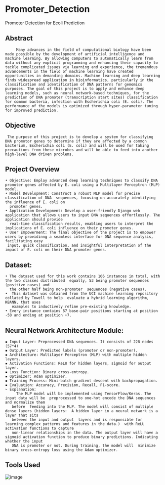 # Promoter_Detection
Promoter Detection for Ecoli Prediction
## Abstract 
         Many advances in the field of computational biology have been made possible by the development of artificial intelligence and machine learning. By allowing computers to automatically learn from data without any explicit programming and enhancing their capacity to tackle complicated issues via learning and experience, the tremendous advancements in the field of machine learning have created opportunities in demanding domains. Machine learning and deep learning finds widespread application in bioinformatics, particularly in the classification and identification of DNA patterns for genomics purposes. The goal of this project is to apply and enhance deep learning models, such as neural network-based techniques, for the prediction of DNA promoter (transcription start sites) classification for common bacteria, infection with Escherichia coli (E. coli). The performance of the models is optimized through hyper-parameter tuning for improved prediction. 

## Objective 
     The purpose of this project is to develop a system for classifying DNA promotor genes to determine if they are affected by a common bacterium, Escherichia coli (E. coli) and will be used for taking precautions from these microbes and will be able to feed into another high-level DNA driven problems.

## Project Overview 
    • Objective: Employ advanced deep learning techniques to classify DNA promoter genes affected by E. coli using a Multilayer Perceptron (MLP) model. 
    • Model Development: Construct a robust MLP model for precise classification of DNA  sequences, focusing on accurately identifying the influence of E. coli on 
      promoter genes. 
    • Application Development: Develop a user-friendly Django web application that allows users to input DNA sequences effortlessly. The application should provide 
      real-time classification results, enabling users to interpret the implications of E. coli influence on their promoter genes. 
    • User Empowerment: The final objective of the project is to empower users by providinng a seamless interface for DNA sequence analysis, facilitating easy 
     input, quick classification, and insightful interpretation of the impact of E. coli on their DNA promoter genes.
## Dataset: 
    • The dataset used for this work contains 106 instances in total, with the two classes distributed  equally, 53 being promoter sequences (positive cases) and 
      the other half being non-promoter  sequences (negative cases).  
    •  This dataset was obtained from the UCI machine learning repository collated by Towell to help  evaluate a hybrid learning algorithm, KBANN, that uses 
       examples to inductively refine pre-existing knowledge.  
    • Every instance contains 57 base-pair positions starting at position -50 and ending at position +7. 
## Neural Network Architecture Module: 
    ▪ Input Layer: Preprocessed DNA sequences. It consists of 228 nodes (57*4) 
    ▪ Output Layer: Predicted labels (promoter or non-promoter). 
    ▪ Architecture: Multilayer Perceptron (MLP) with multiple hidden layers. 
    ▪ Activation Functions: ReLU for hidden layers, sigmoid for output layer. 
    ▪ Loss Function: Binary cross-entropy. 
    ▪ Optimizer: Adam optimizer. 
    ▪ Training Process: Mini-batch gradient descent with backpropagation. 
    ▪ Evaluation: Accuracy, Precision, Recall, F1-score. 
    ➢ Explanation: 
         The MLP model will be implemented using TensorFlow/Keras. The input data will be  preprocessed to one-hot encode the DNA sequences and normalize them 
       before  feeding into the MLP. The model will consist of multiple dense layers (hidden layers:  A hidden layer in a neural network is a layer that sits 
       between the input and output  layers and is responsible for learning complex patterns and features in the data.)  with ReLU activation functions to capture 
       non-linear relationships in the data. The output layer will have a sigmoid activation function to produce binary predictions. Indicating whether the input 
       DNA is promoter or not. During training, the model will  minimize binary cross-entropy loss using the Adam optimizer.
                  
         



## Tools Used
  ![image](https://github.com/nayana142/Promoter_Detection/assets/120770261/9058d7ea-b47d-4de8-9810-cc90750f31e6)
